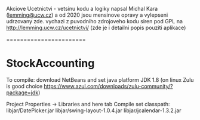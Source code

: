 Akciove Ucetnictvi - vetsinu kodu a logiky napsal Michal Kara (lemming@ucw.cz) a od 2020 jsou mensinove opravy a vylepseni udrzovany zde.
   vychazi z puvodniho zdrojoveho kodu siren pod GPL na http://lemming.ucw.cz/ucetnictvi/ (zde je i detailni popis pouziti aplikace)
   



=======================
# StockAccounting

To compile: download NetBeans and set java platform JDK 1.8 (on linux Zulu is good choice https://www.azul.com/downloads/zulu-community/?package=jdk)

Project Properties -> Libraries and here tab Compile set classpath:
libjar/DatePicker.jar
libjar/swing-layout-1.0.4.jar
libjar/jcalendar-1.3.2.jar
